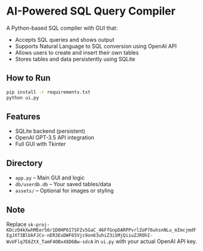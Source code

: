 
# AI-Powered SQL Query Compiler

A Python-based SQL compiler with GUI that:
- Accepts SQL queries and shows output
- Supports Natural Language to SQL conversion using OpenAI API
- Allows users to create and insert their own tables
- Stores tables and data persistently using SQLite

## How to Run
```bash
pip install -r requirements.txt
python ui.py
```

## Features
- SQLite backend (persistent)
- OpenAI GPT-3.5 API integration
- Full GUI with Tkinter

## Directory
- `app.py` – Main GUI and logic
- `db/userdb.db` – Your saved tables/data
- `assets/` – Optional for images or styling

## Note
Replace `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` in `ui.py` with your actual OpenAI API key.
